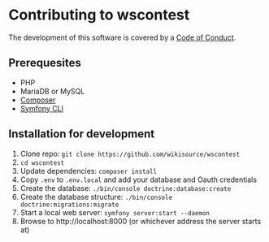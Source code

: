 # Contributing to wscontest

The development of this software is covered by a [Code of Conduct](https://www.mediawiki.org/wiki/Special:MyLanguage/Code_of_Conduct).

## Prerequesites

* PHP
* MariaDB or MySQL
* [Composer](https://getcomposer.org/)
* [Symfony CLI](https://symfony.com/download#step-1-install-symfony-cli)

## Installation for development

1. Clone repo: `git clone https://github.com/wikisource/wscontest`
2. `cd wscontest`
3. Update dependencies: `composer install`
4. Copy `.env` to `.env.local` and add your database and Oauth credentials
5. Create the database: `./bin/console doctrine:database:create`
6. Create the database structure: `./bin/console doctrine:migrations:migrate`
7. Start a local web server: `symfony server:start --daemon`
8. Browse to http://localhost:8000 (or whichever address the server starts at)
